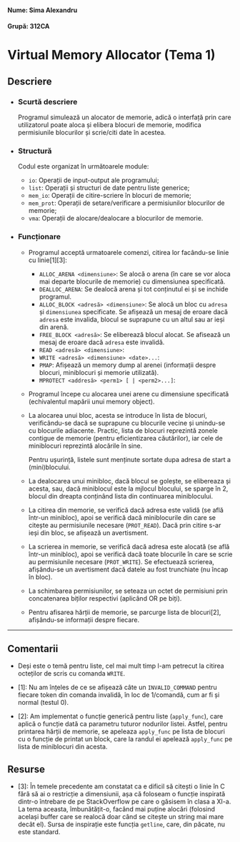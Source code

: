 #### Nume: Sima Alexandru

#### Grupă: 312CA

# Virtual Memory Allocator (Tema 1)

## Descriere

- ### Scurtă descriere

  Programul simulează un alocator de memorie, adică o interfață prin care
  utilizatorul poate aloca și elibera blocuri de memorie, modifica permisiunile
  blocurilor și scrie/citi date în acestea.

- ### Structură

  Codul este organizat în următoarele module:

  - `io`: Operații de input-output ale programului;
  - `list`: Operații și structuri de date pentru liste generice;
  - `mem_io`: Operații de citire-scriere în blocuri de memorie;
  - `mem_prot`: Operații de setare/verificare a permisiunilor blocurilor de
    memorie;
  - `vma`: Operații de alocare/dealocare a blocurilor de memorie.

- ### Funcționare

  - Programul acceptă urmatoarele comenzi, citirea lor facându-se linie cu
    linie[1][3]:

    - `ALLOC_ARENA <dimensiune>`: Se alocă o arena (în care se vor aloca mai
      departe blocurile de memorie) cu dimensiunea specificată.
    - `DEALLOC_ARENA`: Se dealocă arena și tot conținutul ei și se inchide
      programul.
    - `ALLOC_BLOCK <adresă> <dimensiune>`: Se alocă un bloc cu `adresa` și
      `dimensiunea` specificate.
      Se afișează un mesaj de eroare dacă `adresa` este invalida, blocul se
      suprapune cu un altul sau ar ieși din arenă.
    - `FREE_BLOCK <adresă>`: Se eliberează blocul alocat.
      Se afisează un mesaj de eroare dacă `adresa` este invalidă.
    - `READ <adresă> <dimensiune>`:
    - `WRITE <adresă> <dimensiune> <date>...`:
    - `PMAP`: Afișează un memory dump al arenei (informații despre blocuri,
      miniblocuri și memorie utilizată).
    - `MPROTECT <addresă> <perm1> [ | <perm2>...]`:

  - Programul începe cu alocarea unei arene cu dimensiune specificată
    (echivalentul mapării unui memory object).

  - La alocarea unui bloc, acesta se introduce în lista de blocuri,
    verificându-se dacă se suprapune cu blocurile vecine și unindu-se cu
    blocurile adiacente. Practic, lista de blocuri reprezintă zonele contigue de
    memorie (pentru eficientizarea căutărilor), iar cele de miniblocuri
    reprezintă alocările în sine.

    Pentru ușurință, listele sunt menținute sortate dupa adresa de start a
    (mini)blocului.

  - La dealocarea unui minibloc, dacă blocul se golește, se elibereaza și
    acesta, sau, dacă miniblocul este la mjlocul blocului, se sparge în 2,
    blocul din dreapta conținând lista din continuarea miniblocului.

  - La citirea din memorie, se verifică dacă adresa este validă (se află într-un
    minibloc), apoi se verifică dacă miniblocurile din care se citește au
    permisiunile necesare (`PROT_READ`). Dacă prin citire s-ar ieși din bloc, se
    afișează un avertisment.

  - La scrierea in memorie, se verifică dacă adresa este alocată (se află
    într-un minibloc), apoi se verifică dacă toate blocurile în care se scrie au
    permisiunile necesare (`PROT_WRITE`). Se efectuează scrierea, afișându-se un
    avertisment dacă datele au fost trunchiate (nu încap în bloc).

  - La schimbarea permisiunilor, se seteaza un octet de permisiuni prin
    concatenarea biților respectivi (aplicând OR pe biți).

  - Pentru afisarea hărții de memorie, se parcurge lista de blocuri[2],
    afișându-se informații despre fiecare.

---

## Comentarii

- Deși este o temă pentru liste, cel mai mult timp l-am petrecut la citirea
  octeților de scris cu comanda `WRITE`.

- [1]: Nu am înțeles de ce se afișează câte un `INVALID_COMMAND` pentru fiecare
  token din comanda invalidă, în loc de 1/comandă, cum ar fi și normal (testul
  0).

- [2]: Am implementat o funcție generică pentru liste (`apply_func`), care
  aplică o funcție dată ca parametru tuturor nodurilor listei. Astfel, pentru
  printarea hărții de memorie, se apeleaza `apply_func` pe lista de blocuri cu o
  funcție de printat un block, care la randul ei apelează `apply_func` pe lista
  de miniblocuri din acesta.

## Resurse

- [3]: În temele precedente am constatat ca e dificil să citești o linie în C
  fără să ai o restricție a dimensiunii, așa că foloseam o funcție inspirată
  dintr-o întrebare de pe StackOverflow pe care o găsisem în clasa a XI-a. La
  tema aceasta, îmbunătățit-o, facând mai puține alocări (folosind același
  buffer care se realocă doar când se citește un string mai mare decât el).
  Sursa de inspirație este funcția `getline`, care, din păcate, nu este
  standard.
